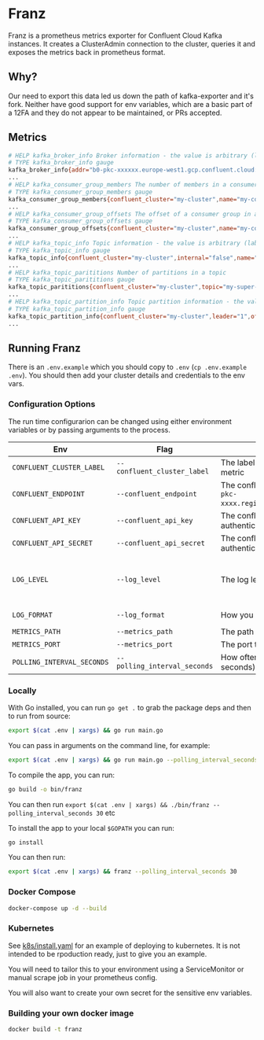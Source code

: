 # Franz

Franz is a prometheus metrics exporter for Confluent Cloud Kafka instances. It creates a ClusterAdmin connection to the cluster, queries it and exposes the metrics back in prometheus format.

## Why?

Our need to export this data led us down the path of kafka-exporter and it's fork. Neither have good support for env variables, which are a basic part of a 12FA and they do not appear to be maintained, or PRs accepted.

## Metrics

```bash
# HELP kafka_broker_info Broker information - the value is arbitrary (labels hold info).
# TYPE kafka_broker_info gauge
kafka_broker_info{addr="b0-pkc-xxxxxx.europe-west1.gcp.confluent.cloud:9092",confluent_cluster="my-cluster",id="0",rack="0"} 1
...
# HELP kafka_consumer_group_members The number of members in a consumer group.
# TYPE kafka_consumer_group_members gauge
kafka_consumer_group_members{confluent_cluster="my-cluster",name="my-consumer-group",protocol="",protocol_type="consumer",state="Empty"} 0
...
# HELP kafka_consumer_group_offsets The offset of a consumer group in a topic.
# TYPE kafka_consumer_group_offsets gauge
kafka_consumer_group_offsets{confluent_cluster="my-cluster",name="my-consumer-group",partition="0",topic="my-super-topic"} 15648
...
# HELP kafka_topic_info Topic information - the value is arbitrary (labels hold info).
# TYPE kafka_topic_info gauge
kafka_topic_info{confluent_cluster="my-cluster",internal="false",name="my-super-topic",partitions="1"} 1
...
# HELP kafka_topic_parititions Number of partitions in a topic
# TYPE kafka_topic_parititions gauge
kafka_topic_parititions{confluent_cluster="my-cluster",topic="my-super-topic"} 1
...
# HELP kafka_topic_partition_info Topic partition information - the value is arbitrary (labels hold info).
# TYPE kafka_topic_partition_info gauge
kafka_topic_partition_info{confluent_cluster="my-cluster",leader="1",offline_replicas="0",partition="0",replicas="3",topic="my-super-topic"} 1
...
```

## Running Franz

There is an `.env.example` which you should copy to `.env` (`cp .env.example .env`). You should then add your cluster details and credentials to the env vars.

### Configuration Options

The run time configurarion can be changed using either environment variables or by passing arguments to the process.

Env | Flag | Description | Default | Options
--- | ---- | ------- | ----------- | ------- 
`CONFLUENT_CLUSTER_LABEL`   | `--confluent_cluster_label`   | The label value to add for the cluster label in metric
`CONFLUENT_ENDPOINT`        | `--confluent_endpoint`        | The confluent endpoint for the cluster (e.g. `pkc-xxxx.region.provider.onfluent.cloud:9092`)
`CONFLUENT_API_KEY`         | `--confluent_api_key`         | The confluent API Key for SASL authentication (username)
`CONFLUENT_API_SECRET`      | `--confluent_api_secret`      | The confluent API Secret for SASL authentication (password)
`LOG_LEVEL`                 | `--log_level`                 | The log level to use                                                                          | `info`        | `fatal`, `panic`, `warn`, `info`, `debug`
`LOG_FORMAT`                | `--log_format`                | How you want your logs formatted                                                              | `logfmt`      | `logfmt`, `json`
`METRICS_PATH`              | `--metrics_path`              | The path to serve metrics on                                                                  | `/metrics`    |
`METRICS_PORT`              | `--metrics_port`              | The port to serve metrics on                                                                  | `3100`
`POLLING_INTERVAL_SECONDS`  | `--polling_interval_seconds`  | How often to poll the kafka cluster (in seconds)                                              | `10`

### Locally

With Go installed, you can run `go get .` to grab the package deps and then to run from source:

```bash
export $(cat .env | xargs) && go run main.go
```

You can pass in arguments on the command line, for example:

```bash
export $(cat .env | xargs) && go run main.go --polling_interval_seconds 30
```

To compile the app, you can run:

```bash
go build -o bin/franz
```

You can then run `export $(cat .env | xargs) && ./bin/franz --polling_interval_seconds 30` etc

To install the app to your local `$GOPATH` you can run:

```bash
go install
```

You can then run:

```bash
export $(cat .env | xargs) && franz --polling_interval_seconds 30
```

### Docker Compose

```bash
docker-compose up -d --build
```

### Kubernetes

See [k8s/install.yaml](./k8s/install.yaml) for an example of deploying to kubernetes. It is not intended to be rpoduction ready, just to give you an example.

You will need to tailor this to your environment using a ServiceMonitor or manual scrape job in your prometheus config.

You will also want to create your own secret for the sensitive env variables.

### Building your own docker image

```bash
docker build -t franz
```
